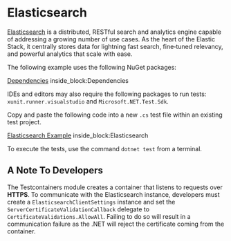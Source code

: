 # Elasticsearch

[Elasticsearch](https://www.elastic.co/elasticsearch/) is a distributed, RESTful search and analytics engine capable of addressing a growing number of use cases. As the heart of the Elastic Stack, it centrally stores data for lightning fast search, fine‑tuned relevancy, and powerful analytics that scale with ease.

The following example uses the following NuGet packages:

<!--codeinclude-->
[Dependencies](../../tests/Testcontainers.Elasticsearch.Tests/Testcontainers.Elasticsearch.Tests.csproj) inside_block:Dependencies
<!--/codeinclude-->

IDEs and editors may also require the following packages to run tests: `xunit.runner.visualstudio` and `Microsoft.NET.Test.Sdk`.

Copy and paste the following code into a new `.cs` test file within an existing test project.

<!--codeinclude-->
[Elasticsearch Example](../../tests/Testcontainers.Elasticsearch.Tests/ElasticsearchContainerTest.cs) inside_block:Elasticsearch
<!--/codeinclude-->

To execute the tests, use the command `dotnet test` from a terminal.

## A Note To Developers

The Testcontainers module creates a container that listens to requests over **HTTPS**. To communicate with the Elasticsearch instance, developers must create a `ElasticsearchClientSettings` instance and set the `ServerCertificateValidationCallback` delegate to `CertificateValidations.AllowAll`. Failing to do so will result in a communication failure as the .NET will reject the certificate coming from the container.
